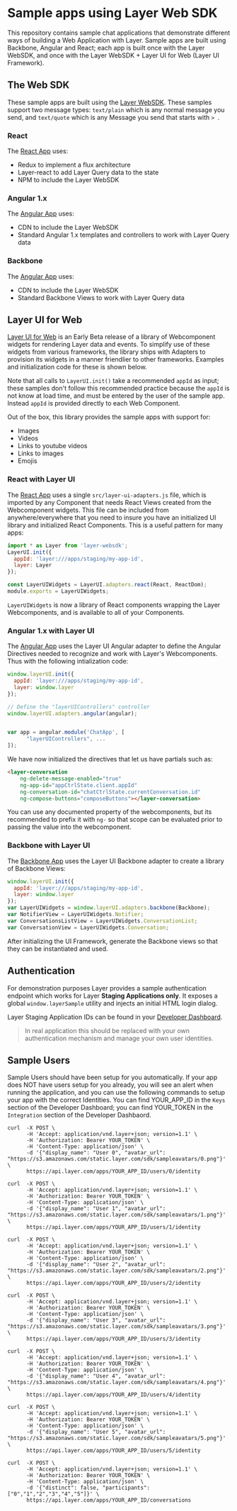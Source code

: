 # Sample apps using Layer Web SDK

This repository contains sample chat applications that demonstrate different ways of building a Web Application with Layer.  Sample apps are built using Backbone, Angular and React; each app is built once with the Layer WebSDK, and once with the Layer WebSDK + Layer UI for Web (Layer UI Framework).

## The Web SDK

These sample apps are built using the [Layer WebSDK](https://docs.layer.com/sdk/web/introduction).  These samples support two message types:
`text/plain` which is any normal message you send, and `text/quote` which is any Message you send that starts with `> `.

### React

The [React App](./websdk-samples/react) uses:

* Redux to implement a flux architecture
* Layer-react to add Layer Query data to the state
* NPM to include the Layer WebSDK

### Angular 1.x

The [Angular App](./websdk-samples/angular) uses:

* CDN to include the Layer WebSDK
* Standard Angular 1.x templates and controllers to work with Layer Query data

### Backbone

The [Angular App](./websdk-samples/backbone) uses:

* CDN to include the Layer WebSDK
* Standard Backbone Views to work with Layer Query data


## Layer UI for Web

[Layer UI for Web](http://static.layer.com/layer-ui-web-beta/docs/) is an Early Beta release of a library of Webcomponent widgets for rendering Layer data and events.
To simplify use of these widgets  from various frameworks, the library  ships with Adapters to provision its widgets in a manner friendlier to other frameworks.  Examples and initialization code for these is shown below.

Note that all calls to `LayerUI.init()` take a recommended `appId` as input; these samples don't follow this recommended practice because the `appId` is not know at load time, and must be entered by the user of the sample app.  Instead `appId` is provided directly to each Web Component.

Out of the box, this library provides the sample apps with support for:

* Images
* Videos
* Links to youtube videos
* Links to images
* Emojis

### React with Layer UI

The [React App](./ui-web-samples/react) uses a single `src/layer-ui-adapters.js` file, which is imported by any Component that needs React Views created from the Webcomponent widgets.  This file can be included from anywhere/everywhere that you need to insure you have an initialized UI library
and initialized React Components.  This is a useful pattern for many apps:

```javascript
import * as Layer from 'layer-websdk';
LayerUI.init({
  appId: 'layer:///apps/staging/my-app-id',
  layer: Layer
});

const LayerUIWidgets = LayerUI.adapters.react(React, ReactDom);
module.exports = LayerUIWidgets;
```

`LayerUIWidgets` is now a library of React components wrapping the Layer Webcomponents, and is available to all of your Components.

### Angular 1.x with Layer UI

The [Angular App](./ui-web-samples/angular) uses the Layer UI Angular adapter to define the Angular Directives needed to recognize and work with Layer's Webcomponents.  Thus with the following intialization code:

```javascript
window.layerUI.init({
  appId: 'layer:///apps/staging/my-app-id',
  layer: window.layer
});

// Define the "layerUIControllers" controller
window.layerUI.adapters.angular(angular);


var app = angular.module('ChatApp', [
      "layerUIControllers", ...
]);
```

We have now initialized the directives that let us have partials such as:

```html
<layer-conversation
    ng-delete-message-enabled="true"
    ng-app-id="appCtrlState.client.appId"
    ng-conversation-id="chatCtrlState.currentConversation.id"
    ng-compose-buttons="composeButtons"></layer-conversation>
```

You can use any documented property of the webcomponents, but its recommended to prefix it with `ng-` so that scope can be evaluated prior to passing the value into the webcomponent.


### Backbone with Layer UI

The [Backbone App](./ui-web-samples/backbone) uses the Layer UI Backbone adapter to create a library of Backbone Views:

```javascript
window.layerUI.init({
  appId: 'layer:///apps/staging/my-app-id',
  layer: window.layer
});
var LayerUIWidgets = window.layerUI.adapters.backbone(Backbone);
var NotifierView = LayerUIWidgets.Notifier;
var ConversationsListView = LayerUIWidgets.ConversationList;
var ConversationView = LayerUIWidgets.Conversation;
```

After initializing the UI Framework, generate the Backbone views so that they can be instantiated and used.


## Authentication

For demonstration purposes Layer provides a sample authentication endpoint which works for Layer **Staging Applications only**. It exposes a global `window.layerSample` utility and injects an initial HTML login dialog.

Layer Staging Application IDs can be found in your [Developer Dashboard](https://developer.layer.com/projects/keys).

> In real application this should be replaced with your own authentication mechanism and manage your own user identities.


## Sample Users

Sample Users should have been setup for you automatically.  If your app does NOT have users setup for you already, you will see an alert when running the application, and you can use the following commands to setup your app with the correct Identities.  You can find YOUR_APP_ID in the `Keys` section of the Developer Dashboard; you can find YOUR_TOKEN in the `Integration` section of the Developer Dashbaord.

```
curl  -X POST \
      -H 'Accept: application/vnd.layer+json; version=1.1' \
      -H 'Authorization: Bearer YOUR_TOKEN' \
      -H 'Content-Type: application/json' \
      -d '{"display_name": "User 0", "avatar_url": "https://s3.amazonaws.com/static.layer.com/sdk/sampleavatars/0.png"}' \
      https://api.layer.com/apps/YOUR_APP_ID/users/0/identity

curl  -X POST \
      -H 'Accept: application/vnd.layer+json; version=1.1' \
      -H 'Authorization: Bearer YOUR_TOKEN' \
      -H 'Content-Type: application/json' \
      -d '{"display_name": "User 1", "avatar_url": "https://s3.amazonaws.com/static.layer.com/sdk/sampleavatars/1.png"}' \
      https://api.layer.com/apps/YOUR_APP_ID/users/1/identity

curl  -X POST \
      -H 'Accept: application/vnd.layer+json; version=1.1' \
      -H 'Authorization: Bearer YOUR_TOKEN' \
      -H 'Content-Type: application/json' \
      -d '{"display_name": "User 2", "avatar_url": "https://s3.amazonaws.com/static.layer.com/sdk/sampleavatars/2.png"}' \
      https://api.layer.com/apps/YOUR_APP_ID/users/2/identity

curl  -X POST \
      -H 'Accept: application/vnd.layer+json; version=1.1' \
      -H 'Authorization: Bearer YOUR_TOKEN' \
      -H 'Content-Type: application/json' \
      -d '{"display_name": "User 3", "avatar_url": "https://s3.amazonaws.com/static.layer.com/sdk/sampleavatars/3.png"}' \
      https://api.layer.com/apps/YOUR_APP_ID/users/3/identity

curl  -X POST \
      -H 'Accept: application/vnd.layer+json; version=1.1' \
      -H 'Authorization: Bearer YOUR_TOKEN' \
      -H 'Content-Type: application/json' \
      -d '{"display_name": "User 4", "avatar_url": "https://s3.amazonaws.com/static.layer.com/sdk/sampleavatars/4.png"}' \
      https://api.layer.com/apps/YOUR_APP_ID/users/4/identity

curl  -X POST \
      -H 'Accept: application/vnd.layer+json; version=1.1' \
      -H 'Authorization: Bearer YOUR_TOKEN' \
      -H 'Content-Type: application/json' \
      -d '{"display_name": "User 5", "avatar_url": "https://s3.amazonaws.com/static.layer.com/sdk/sampleavatars/5.png"}' \
      https://api.layer.com/apps/YOUR_APP_ID/users/5/identity

curl  -X POST \
      -H 'Accept: application/vnd.layer+json; version=1.1' \
      -H 'Authorization: Bearer YOUR_TOKEN' \
      -H 'Content-Type: application/json' \
      -d '{"distinct": false, "participants": ["0","1","2","3","4","5"]}' \
      https://api.layer.com/apps/YOUR_APP_ID/conversations
